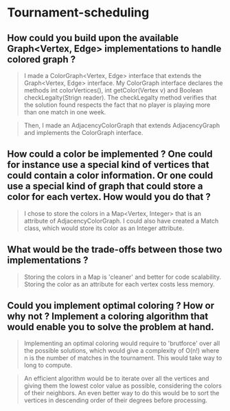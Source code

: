 # Tournament-scheduling

## How could you build upon the available Graph<Vertex, Edge> implementations to handle colored graph ?

> I made a ColorGraph<Vertex, Edge> interface that extends the Graph<Vertex, Edge> interface. My ColorGraph interface declares the methods int colorVertices(), int getColor(Vertex v) and Boolean checkLegalty(Strign reader). The checkLegalty method verifies that the solution found respects the fact that no player is playing more than one match in one week.

> Then, I made an AdjacencyColorGraph that extends AdjacencyGraph and implements the ColorGraph interface.

##  How could a color be implemented ? One could for instance use a special kind of vertices that could contain a color information. Or one could use a special kind of graph that could store a color for each vertex. How would you do that ? 

> I chose to store the colors in a Map<Vertex, Integer> that is an attribute of AdjacencyColorGraph. 
> I could also have created a Match class, which would store its color as an Integer attribute.

## What would be the trade-offs between those two implementations ?

> Storing the colors in a Map is 'cleaner' and better for code scalability.
> Storing the color as an attribute for each vertex costs less memory.

## Could you implement optimal coloring ? How or why not ? Implement a coloring algorithm that would enable you to solve the problem at hand.

> Implementing an optimal coloring would require to 'brutforce' over all the possible solutions, which would give a complexity of O(n!) where n is the number of matches in the tournament. This would take way to long to compute.

> An efficient algorithm would be to iterate over all the vertices and giving them the lowest color value as possible, considering the colors of their neighbors.  An even better way to do this would be to sort the vertices in descending order of their degrees before processing.
